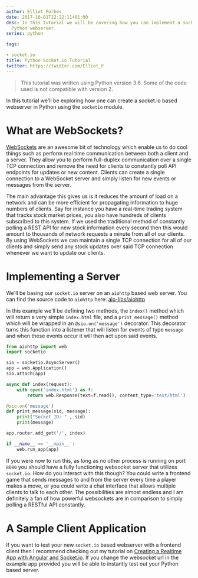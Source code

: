 ```yaml
---
author: Elliot Forbes
date: 2017-10-01T12:22:11+01:00
desc: In this tutorial we will be covering how you can implement a socket.io based
  Python webserver.
series: python

tags:

- socket.io
title: Python Socket.io Tutorial
twitter: https://twitter.com/Elliot_F
---
```


> This tutorial was written using Python version 3.6. Some of the code used is not compatible with version 2.

In this tutorial we'll be exploring how one can create a socket.io based webserver in Python using the `socketio` module. 

# What are WebSockets?

[WebSockets](https://developer.mozilla.org/en-US/docs/Web/API/WebSockets_API) are an awesome bit of technology which enable us to do cool things such as perform real time communication between both a client and a server. They allow you to perform full-duplex communication over a single TCP connection and remove the need for clients to constantly poll API endpoints for updates or new content. Clients can create a single connection to a WebSocket server and simply listen for new events or messages from the server. 

The main advantage this gives us is it reduces the amount of load on a network and can be more efficient for propagating information to huge numbers of clients. Say for instance you have a real-time trading system that tracks stock market prices, you also have hundreds of clients subscribed to this system. If we used the traditional method of constantly polling a REST API for new stock information every second then this would amount to thousands of network requests a minute from all of our clients. By using WebSockets we can maintain a single TCP connection for all of our clients and simply send any stock updates over said TCP connection whenever we want to update our clients. 

# Implementing a Server

We'll be basing our `socket.io` server on an `aiohttp` based web server. You can find the source code to `aiohttp` here: [aio-libs/aiohttp](https://github.com/aio-libs/aiohttp) 

In this example we'll be defining two methods, the `index()` method which will return a very simple `index.html` file, and a `print_message()` method which will be wrapped in an `@sio.on('message')` decorator. This decorator turns this function into a listener that will listen for events of type `message` and when these events occur it will then act upon said events. 

```py
from aiohttp import web
import socketio

sio = socketio.AsyncServer()
app = web.Application()
sio.attach(app)

async def index(request):
    with open('index.html') as f:
        return web.Response(text=f.read(), content_type='text/html')

@sio.on('message')
def print_message(sid, message):
    print("Socket ID: " , sid)
    print(message)

app.router.add_get('/', index)

if __name__ == '__main__':
    web.run_app(app)
```

If you were now to run this, as long as no other process is running on port `8080` you should have a fully functioning websocket server that utilizes `socket.io`. How do you interact with this though? You could write a frontend game that sends messages to and from the server every time a player makes a move, or you could write a chat interface that allows multiple clients to talk to each other. The possibilities are almost endless and I am definitely a fan of how powerful websockets are in comparison to simply polling a RESTful API constantly.   

# A Sample Client Application

If you want to test your new `socket.io` based webserver with a frontend client then I recommend checking out my tutorial on [Creating a Realtime App with Angular and Socket.io](/typescript/angular/angular-socket-io-tutorial/). If you change the websocket url in the example app provided you will be able to instantly test out your Python based server.

